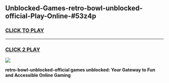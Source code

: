 
## Unblocked-Games-retro-bowl-unblocked-official-Play-Online-#53z4p
<h3>
<a href="https://premium.freeplayer.one?title=retro-bowl-unblocked-official&ref=24F">CLICK TO PLAY</a></h3>
<hr>

<h3>
<a href="https://premium.freeplayer.one?title=retro-bowl-unblocked-official&ref=24F">CLICK 2 PLAY</a>
  
</h3>

<a href="https://premium.freeplayer.one?title=retro-bowl-unblocked-official&ref=24F/"><img src="https://clearcache.store/games.png"></a>


**retro-bowl-unblocked-official games unblocked: Your Gateway to Fun and Accessible Online Gaming**
